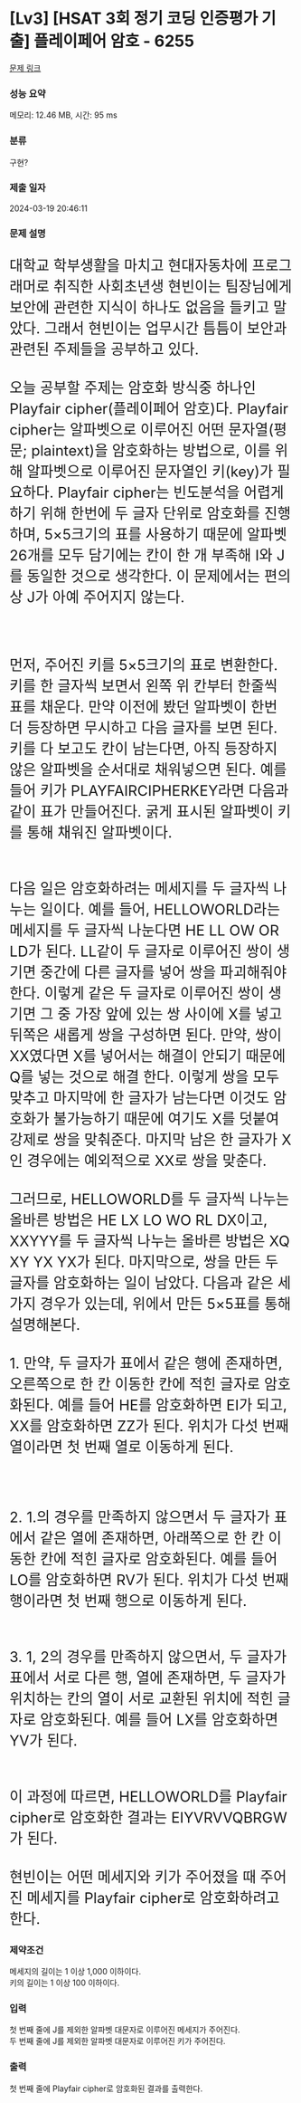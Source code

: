 # [Lv3] [HSAT 3회 정기 코딩 인증평가 기출] 플레이페어 암호 - 6255

[문제 링크](https://softeer.ai/practice/6255)

### 성능 요약

메모리: 12.46 MB, 시간: 95 ms

### 분류

구현?

### 제출 일자

2024-03-19 20:46:11

### 문제 설명

 <!-- 문제 설명 (알고리즘) -->
<div>
    <p class="detail-con-txt">
        <div style="font-size: 1.6rem"><p class="qti-paragraph" dir="ltr"><span>대학교 학부생활을 마치고 현대자동차에 프로그래머로 취직한 사회초년생 현빈이는 팀장님에게 보안에 관련한 지식이 하나도 없음을 들키고 말았다. 그래서 현빈이는 업무시간 틈틈이 보안과 관련된 주제들을 공부하고 있다.</span><br/><br/><span>  오늘 공부할 주제는 암호화 방식중 하나인 Playfair cipher(플레이페어 암호)다. Playfair cipher는 알파벳으로 이루어진 어떤 문자열(평문; plaintext)을 암호화하는 방법으로, 이를 위해 알파벳으로 이루어진 문자열인 키(key)가 필요하다. Playfair cipher는 빈도분석을 어렵게 하기 위해 한번에 두 글자 단위로 암호화를 진행하며, 5×5크기의 표를 사용하기 때문에 알파벳 26개를 모두 담기에는 칸이 한 개 부족해 I와 J를 동일한 것으로 생각한다. 이 문제에서는 편의상 J가 아예 주어지지 않는다.</span></p><p class="qti-paragraph" dir="ltr"><br/></p><p class="qti-paragraph" dir="ltr"><span>먼저, 주어진 키를 5×5크기의 표로 변환한다. 키를 한 글자씩 보면서 왼쪽 위 칸부터 한줄씩 표를 채운다. 만약 이전에 봤던 알파벳이 한번 더 등장하면 무시하고 다음 글자를 보면 된다. 키를 다 보고도 칸이 남는다면, 아직 등장하지 않은 알파벳을 순서대로 채워넣으면 된다. 예를 들어 키가 PLAYFAIRCIPHERKEY라면 다음과 같이 표가 만들어진다. 굵게 표시된 알파벳이 키를 통해 채워진 알파벳이다.</span><br/><br/><img src="https://softeer.ai/upload/2021/12/20211217_173746926_52835.png" alt="" width="inherit" height="inherit"><br/><br/><span>  다음 일은 암호화하려는 메세지를 두 글자씩 나누는 일이다. 예를 들어, HELLOWORLD라는 메세지를 두 글자씩 나눈다면 HE LL OW OR LD가 된다. LL같이 두 글자로 이루어진 쌍이 생기면 중간에 다른 글자를 넣어 쌍을 파괴해줘야 한다. 이렇게 같은 두 글자로 이루어진 쌍이 생기면 그 중 가장 앞에 있는 쌍 사이에 X를 넣고 뒤쪽은 새롭게 쌍을 구성하면 된다. 만약, 쌍이 XX였다면 X를 넣어서는 해결이 안되기 때문에 Q를 넣는 것으로 해결 한다. 이렇게 쌍을 모두 맞추고 마지막에 한 글자가 남는다면 이것도 암호화가 불가능하기 때문에 여기도 X를 덧붙여 강제로 쌍을 맞춰준다. 마지막 남은 한 글자가 X인 경우에는 예외적으로 XX로 쌍을 맞춘다.</span><br/><br/><span>  그러므로, HELLOWORLD를 두 글자씩 나누는 올바른 방법은 HE LX LO WO RL DX이고, XXYYY를 두 글자씩 나누는 올바른 방법은 XQ XY YX YX가 된다. 마지막으로, 쌍을 만든 두 글자를 암호화하는 일이 남았다. 다음과 같은 세 가지 경우가 있는데, 위에서 만든 5×5표를 통해 설명해본다.</span><br/><br/><span>  1. 만약, 두 글자가 표에서 같은 행에 존재하면, 오른쪽으로 한 칸 이동한 칸에 적힌 글자로 암호화된다. 예를 들어 HE를 암호화하면 EI가 되고, XX를 암호화하면 ZZ가 된다. 위치가 다섯 번째 열이라면 첫 번째 열로 이동하게 된다.</span><br/><br/><img src="https://softeer.ai/upload/2021/12/20211217_174122154_84160.png" alt="" width="inherit" height="inherit"><br/><br/></p><p class="qti-paragraph" dir="ltr"><span>2. 1.의 경우를 만족하지 않으면서 두 글자가 표에서 같은 열에 존재하면, 아래쪽으로 한 칸 이동한 칸에 적힌 글자로 암호화된다. 예를 들어 LO를 암호화하면 RV가 된다. 위치가 다섯 번째 행이라면 첫 번째 행으로 이동하게 된다.</span><br/><br/><img src="https://softeer.ai/upload/2021/12/20211217_174255968_61302.png" alt="" width="inherit" height="inherit"><br/><br/><span>  3. 1, 2의 경우를 만족하지 않으면서, 두 글자가 표에서 서로 다른 행, 열에 존재하면, 두 글자가 위치하는 칸의 열이 서로 교환된 위치에 적힌 글자로 암호화된다. 예를 들어 LX를 암호화하면 YV가 된다.</span><br/><br/><img src="https://softeer.ai/upload/2021/12/20211217_174318391_49786.png" alt="" width="inherit" height="inherit"><br/><br/><span>  이 과정에 따르면, HELLOWORLD를 Playfair cipher로 암호화한 결과는 EIYVRVVQBRGW가 된다.</span><br/><br/><span>  현빈이는 어떤 메세지와 키가 주어졌을 때 주어진 메세지를 Playfair cipher로 암호화하려고 한다.</span></p></div>
</div>

### 제약조건

<p class="qti-paragraph" dir="ltr"><span>메세지의 길이는 1 이상 1,000 이하이다.</span><br/><span>  키의 길이는 1 이상 100 이하이다.</span><br/></p>

### 입력

<span>첫 번째 줄에 J를 제외한 알파벳 대문자로 이루어진 메세지가 주어진다.</span><br/><span> 두 번째 줄에 J를 제외한 알파벳 대문자로 이루어진 키가 주어진다.</span><br/></p>

### 출력

<p class="qti-paragraph" dir="ltr"><span>첫 번째 줄에 Playfair cipher로 암호화된 결과를 출력한다.</span><br/></p>
